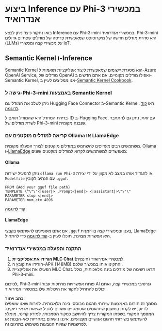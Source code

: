 # **ביצוע Inference עם Phi-3 במכשירי אנדרואיד**

בואו נחקור כיצד ניתן לבצע Inference עם Phi-3-mini במכשירי אנדרואיד. Phi-3-mini היא סדרת מודלים חדשה של מיקרוסופט שמאפשרת פריסה של מודלים שפתיים גדולים (LLMs) על מכשירי קצה ומכשירי IoT.

## Semantic Kernel ו-Inference

[Semantic Kernel](https://github.com/microsoft/semantic-kernel) הוא מסגרת יישומים שמאפשרת ליצור אפליקציות תואמות ל-Azure OpenAI Service, מודלים של OpenAI ואפילו מודלים מקומיים. אם אתם חדשים ב-Semantic Kernel, אנו ממליצים לעיין ב-[Semantic Kernel Cookbook](https://github.com/microsoft/SemanticKernelCookBook?WT.mc_id=aiml-138114-kinfeylo).

### גישה ל-Phi-3-mini באמצעות Semantic Kernel

ניתן לשלב את המודל עם Hugging Face Connector ב-Semantic Kernel. ראו [קוד לדוגמה](https://github.com/Azure-Samples/Phi-3MiniSamples/tree/main/semantickernel?WT.mc_id=aiml-138114-kinfeylo).

ברירת המחדל היא שהמודל תואם ל-ID ב-Hugging Face. עם זאת, ניתן גם להתחבר לשרת מודלים של Phi-3-mini שנבנה מקומית.

### קריאה למודלים מוקטנים עם Ollama או LlamaEdge

משתמשים רבים מעדיפים להשתמש במודלים מוקטנים לצורך הפעלה מקומית. [Ollama](https://ollama.com/) ו-[LlamaEdge](https://llamaedge.com) מאפשרים למשתמשים לקרוא למודלים מוקטנים שונים:

#### Ollama

ניתן להפעיל ישירות `ollama run Phi-3` או להגדיר אותו במצב לא מקוון על ידי יצירת `Modelfile` עם הנתיב לקובץ `.gguf`.

```gguf
FROM {Add your gguf file path}
TEMPLATE \"\"\"<|user|> .Prompt<|end|> <|assistant|>\"\"\"
PARAMETER stop <|end|>
PARAMETER num_ctx 4096
```

[קוד לדוגמה](https://github.com/Azure-Samples/Phi-3MiniSamples/tree/main/ollama?WT.mc_id=aiml-138114-kinfeylo)

#### LlamaEdge

אם אתם מעוניינים להשתמש בקבצי `.gguf` בענן ובמכשירי קצה בו-זמנית, LlamaEdge היא אפשרות מצוינת. תוכלו לעיין ב-[קוד לדוגמה](https://github.com/Azure-Samples/Phi-3MiniSamples/tree/main/wasm?WT.mc_id=aiml-138114-kinfeylo) כדי להתחיל.

### התקנה והפעלה במכשירי אנדרואיד

1. **הורידו את אפליקציית MLC Chat** (חינמית) למכשירי אנדרואיד.
2. הורידו את קובץ ה-APK (148MB) והתקינו אותו במכשיר שלכם.
3. הפעילו את אפליקציית MLC Chat. תראו רשימה של מודלים בינה מלאכותית, כולל Phi-3-mini.

לסיכום, Phi-3-mini פותח אפשרויות מרתקות עבור AI גנרטיבי במכשירי קצה, ואתם יכולים להתחיל לחקור את היכולות שלו במכשירי אנדרואיד.

**כתב ויתור**:  
מסמך זה תורגם באמצעות שירותי תרגום מבוססי בינה מלאכותית. למרות שאנו שואפים לדיוק, יש לקחת בחשבון שתרגומים אוטומטיים עשויים להכיל שגיאות או אי-דיוקים. המסמך המקורי בשפתו המקורית צריך להיחשב כמקור הסמכותי. למידע קריטי, מומלץ להשתמש בשירותי תרגום אנושיים מקצועיים. איננו נושאים באחריות לאי-הבנות או לפרשנויות שגויות הנובעות משימוש בתרגום זה.